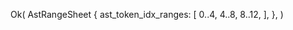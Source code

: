 Ok(
    AstRangeSheet {
        ast_token_idx_ranges: [
            0..4,
            4..8,
            8..12,
        ],
    },
)